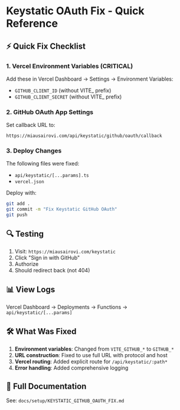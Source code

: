 # Keystatic OAuth Fix - Quick Reference

## ⚡ Quick Fix Checklist

### 1. Vercel Environment Variables (CRITICAL)
Add these in Vercel Dashboard → Settings → Environment Variables:
- `GITHUB_CLIENT_ID` (without VITE_ prefix)
- `GITHUB_CLIENT_SECRET` (without VITE_ prefix)

### 2. GitHub OAuth App Settings
Set callback URL to:
```
https://miausairovi.com/api/keystatic/github/oauth/callback
```

### 3. Deploy Changes
The following files were fixed:
- `api/keystatic/[...params].ts`
- `vercel.json`

Deploy with:
```bash
git add .
git commit -m "Fix Keystatic GitHub OAuth"
git push
```

## 🔍 Testing

1. Visit: `https://miausairovi.com/keystatic`
2. Click "Sign in with GitHub"
3. Authorize
4. Should redirect back (not 404)

## 📊 View Logs

Vercel Dashboard → Deployments → Functions → `api/keystatic/[...params]`

## 🛠️ What Was Fixed

1. **Environment variables**: Changed from `VITE_GITHUB_*` to `GITHUB_*`
2. **URL construction**: Fixed to use full URL with protocol and host
3. **Vercel routing**: Added explicit route for `/api/keystatic/:path*`
4. **Error handling**: Added comprehensive logging

## 📖 Full Documentation

See: `docs/setup/KEYSTATIC_GITHUB_OAUTH_FIX.md`
